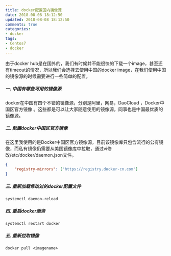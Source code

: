 ```yaml
---
title: docker配置国内镜像源
date: 2018-08-08 18:12:50
updated: 2018-08-08 18:12:50
comments: true
categories:
- docker
tags:
- Centos7
- docker
---
```


由于docker hub是在国外的，我们有时候并不能很快的下载一个image，甚至还有timeout的情况，所以我们会选择去使用中国的docker image，在我们使用中国的镜像源的时候需要进行一些简单的配置。

##### 一. 中国有哪些可用的镜像源

docker在中国有四个不错的镜像源，分别是阿里，网易，DaoCloud ，Docker中国区官方镜像 。这些都是可以让大家随意使用的镜像源，同事也是中国最优质的镜像源。

##### 二. 配置docker中国区官方镜像 

在这里我使用的是Docker中国区官方镜像源，目前该镜像库只包含流行的公有镜像，而私有镜像仍需要从美国镜像库中拉取，通过vi修改/etc/docker/daemon.json文件。

```json
{ 
	"registry-mirrors": ["https://registry.docker-cn.com"] 
}
```

##### 三. 重新加载修改过的docker配置文件

```shell
systemctl daemon-reload 
```

##### 四. 重启docker服务

```shell
systemctl restart docker
```

##### 五. 重新拉取镜像

```shell
docker pull <imagename>
```